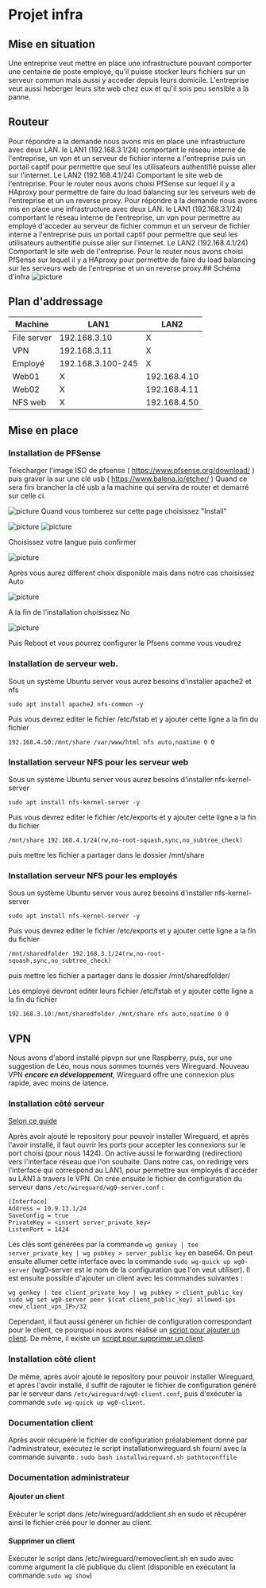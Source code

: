 # Projet infra
## Mise en situation
Une entreprise veut mettre en place une infrastructure pouvant comporter une centaine de poste employé, qu'il puisse stocker leurs fichiers sur un serveur commun mais aussi y acceder depuis leurs domicile. L'entreprise veut aussi heberger leurs site web chez eux et qu'il sois peu sensible a la panne.
## Routeur
Pour répondre a la demande nous avons mis en place une infrastructure avec deux LAN. le LAN1 (192.168.3.1/24) comportant le réseau interne de l'entreprise, un vpn et un serveur de fichier interne a l'entreprise puis un portail captif pour permettre que seul les utilisateurs authentifié puisse aller sur l'internet. Le LAN2 (192.168.4.1/24) Comportant le site web de l'entreprise. Pour le router nous avons choisi PfSense sur lequel il y a HAproxy pour permettre de faire du load balancing sur les serveurs web de l'entreprise et un un reverse proxy.
Pour répondre a la demande nous avons mis en place une infrastructure avec deux LAN. le LAN1 (192.168.3.1/24) comportant le réseau interne de l'entreprise, un vpn pour permettre au employé d'acceder au serveur de fichier commun et un serveur de fichier interne a l'entreprise puis un portail captif pour permettre que seul les utilisateurs authentifié puisse aller sur l'internet. Le LAN2 (192.168.4.1/24) Comportant le site web de l'entreprise. Pour le router nous avons choisi PfSense sur lequel il y a HAproxy pour permettre de faire du load balancing sur les serveurs web de l'entreprise et un un reverse proxy.## Schéma d'infra
![picture](/image/projet_infra.png)
## Plan d'addressage
|Machine|LAN1|LAN2|
|-------|----|----|
|File server	|192.168.3.10	 |	X  |
|VPN		|192.168.3.11	 |	X  |
|Employé		|192.168.3.100-245	 |	X  |
|Web01		| X |192.168.4.10  |
|Web02		| X |192.168.4.11  |
|NFS web		| X |192.168.4.50  |
## Mise en place
### Installation de PFSense
Telecharger l'image ISO de pfsense ( https://www.pfsense.org/download/ ) puis graver la sur une clé usb ( https://www.balena.io/etcher/ )
Quand ce sera fini brancher la clé usb a la machine qui servira de router et demarré sur celle ci.

![picture](/image/pfsense-4.jpg)
Quand vous tomberez sur cette page choisissez "Install"

![picture](/image/pfsense-5.jpg)
![picture](/image/pfsense-6.jpg)

Choisissez votre langue puis confirmer

![picture](/image/pfsense-7.jpg)

Après vous aurez different choix disponible mais dans notre cas choisissez Auto

![picture](/image/pfsense-9.jpg)

A la fin de l'installation choisissez No

![picture](/image/pfsense-10.jpg)

Puis Reboot et vous pourrez configurer le Pfsens comme vous voudrez

### Installation de serveur web.
Sous un système Ubuntu server vous aurez besoins d'installer apache2 et nfs
```
sudo apt install apache2 nfs-common -y
```
Puis vous devrez editer le fichier /etc/fstab et y ajouter cette ligne a la fin du fichier
```
192.168.4.50:/mnt/share /var/www/html nfs auto,noatime 0 0
```
### Installation serveur NFS pour les serveur web
Sous un système Ubuntu server vous aurez besoins d'installer nfs-kernel-server
```
sudo apt install nfs-kernel-server -y
```
Puis vous devrez editer le fichier /etc/exports et y ajouter cette ligne a la fin du fichier
```
/mnt/share 192.168.4.1/24(rw,no-root-squash,sync,no_subtree_check)
```
puis mettre les fichier a partager dans le dossier /mnt/share
### Installation serveur NFS pour les employés
Sous un système Ubuntu server vous aurez besoins d'installer nfs-kernel-server
```
sudo apt install nfs-kernel-server -y
```
Puis vous devrez editer le fichier /etc/exports et y ajouter cette ligne a la fin du fichier
```
/mnt/sharedfolder 192.168.3.1/24(rw,no-root-squash,sync,no_subtree_check)
```
puis mettre les fichier a partager dans le dossier /mnt/sharedfolder/

Les employé devront editer leurs fichier /etc/fstab et y ajouter cette ligne a la fin du fichier
```
192.168.3.10:/mnt/sharedfolder /mnt/share nfs auto,noatime 0 0
```
## VPN
Nous avons d'abord installé pipvpn sur une Raspberry, puis, sur une suggestion de Léo, nous nous sommes tournés vers Wireguard. Nouveau VPN ***encore en développement***, Wireguard offre une connexion plus rapide, avec moins de latence.
### Installation côté serveur
[Selon ce guide](https://www.ckn.io/blog/2017/11/14/wireguard-vpn-typical-setup/)

Après avoir ajouté le repository pour pouvoir installer Wireguard, et après l'avoir installé, il faut ouvrir les ports pour accepter les connexions sur le port choisi (pour nous 1424). On active aussi le forwarding (redirection) vers l'interface réseau que l'on souhaite. Dans notre cas, on redirige vers l'interface qui correspond au LAN1, pour permettre aux employés d'accéder au LAN1 à travers le VPN. On crée ensuite le fichier de configuration du serveur dans `/etc/wireguard/wg0-server.conf` :

```
[Interface]
Address = 10.9.13.1/24
SaveConfig = true
PrivateKey = <insert server_private_key>
ListenPort = 1424
```

Les clés sont générées par la commande `wg genkey | tee server_private_key | wg pubkey > server_public_key` en base64.
On peut ensuite allumer cette interface avec la commande `sudo wg-quick up wg0-server` (wg0-server est le nom de la configuration que l'on veut utiliser).
Il est ensuite possible d'ajouter un client avec les commandes suivantes :
```
wg genkey | tee client_private_key | wg pubkey > client_public_key
sudo wg set wg0-server peer $(cat client_public_key) allowed-ips <new_client_vpn_IP>/32
```
Cependant, il faut aussi générer un fichier de configuration correspondant pour le client, ce pourquoi nous avons réalisé un [script pour ajouter un client](/wireguard/addclient.sh). De même, il existe un [script pour supprimer un client](/wireguard/removeclient.sh).
### Installation côté client
De même, après avoir ajouté le repository pour pouvoir installer Wireguard, et après l'avoir installé, il suffit de rajouter le fichier de configuration généré par le serveur dans `/etc/wireguard/wg0-client.conf`, puis d'exécuter la commande `sudo wg-quick up wg0-client`.


### Documentation client
Après avoir récupéré le fichier de configuration préalablement donné par l'administrateur, exécutez le script installationwireguard.sh fourni avec la commande suivante : `sudo bash installwireguard.sh pathtoconffile`

### Documentation administrateur
#### Ajouter un client
Exécuter le script dans /etc/wireguard/addclient.sh en sudo et récupérer ainsi le fichier créé pour le donner au client.
#### Supprimer un client
Exécuter le script dans /etc/wireguard/removeclient.sh en sudo avec comme argument la clé publique du client (disponible en exécutant la commande `sudo wg show`) 
